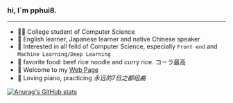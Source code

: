 ### hi, I`m pphui8.
---  
- 👨‍🎓 College student of Computer Science
- 💬 English learner, Japanese learner and native Chinese speaker
- 🧐 Interested in all feild of Computer Science, especially ```Front end``` and ```Machine Learning/Deep Learning```
- 🍚 favorite food: beef rice noodle and curry rice. コーラ最高
- 🎏 Welcome to my [Web Page](https://pphui8.me)
- 🎹 Loving piano, practicing *永远的7日之都组曲*  


[![Anurag's GitHub stats](https://github-readme-stats.vercel.app/api?username=pphui8&count_private=true&show_icons=true&border_color=39c5bb)](https://github.com/anuraghazra/github-readme-stats)
